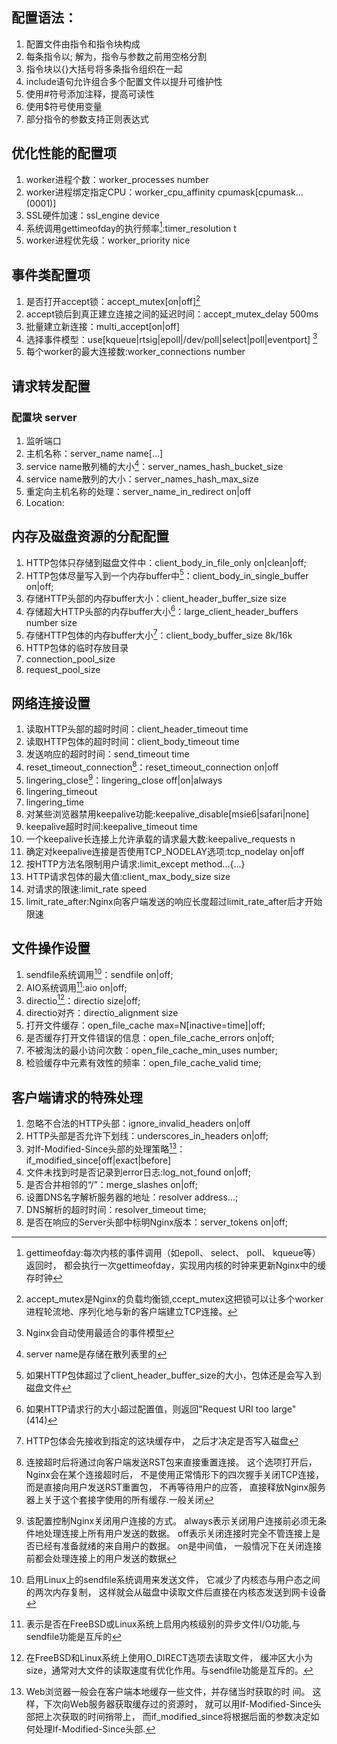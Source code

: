 ## 配置语法：
1. 配置文件由指令和指令块构成
2. 每条指令以; 解为，指令与参数之前用空格分割
3. 指令块以{}大括号将多条指令组织在一起
4. include语句允许组合多个配置文件以提升可维护性
5. 使用#符号添加注释，提高可读性
6. 使用$符号使用变量
7. 部分指令的参数支持正则表达式


## 优化性能的配置项
1. worker进程个数：worker_processes number
2. worker进程绑定指定CPU：worker_cpu_affinity cpumask[cpumask...(0001)]
3. SSL硬件加速：ssl_engine device
4. 系统调用gettimeofday的执行频率[^1]:timer_resolution t
5. worker进程优先级：worker_priority nice



## 事件类配置项
1. 是否打开accept锁：accept_mutex[on|off][^2]
2. accept锁后到真正建立连接之间的延迟时间：accept_mutex_delay 500ms
3. 批量建立新连接：multi_accept[on|off]
4. 选择事件模型：use[kqueue|rtsig|epoll|/dev/poll|select|poll|eventport] [^3]
5. 每个worker的最大连接数:worker_connections number


## 请求转发配置
### 配置块 server
1. 监听端口
2. 主机名称：server_name name[...]
3. service name散列桶的大小[^4]：server_names_hash_bucket_size
4. service name散列的大小：server_names_hash_max_size
5. 重定向主机名称的处理：server_name_in_redirect on|off
6. Location:

## 内存及磁盘资源的分配配置
1. HTTP包体只存储到磁盘文件中：client_body_in_file_only on|clean|off;
2. HTTP包体尽量写入到一个内存buffer中[^5]：client_body_in_single_buffer on|off;
3. 存储HTTP头部的内存buffer大小：client_header_buffer_size size
4. 存储超大HTTP头部的内存buffer大小[^6]：large_client_header_buffers number size
5. 存储HTTP包体的内存buffer大小[^7]：client_body_buffer_size 8k/16k
6.  HTTP包体的临时存放目录
7.  connection_pool_size
8.  request_pool_size

## 网络连接设置
1. 读取HTTP头部的超时时间：client_header_timeout time
2. 读取HTTP包体的超时时间：client_body_timeout time
3. 发送响应的超时时间：send_timeout time
4. reset_timeout_connection[^8]：reset_timeout_connection on|off
5. lingering_close[^9]：lingering_close off|on|always
6. lingering_timeout
7. lingering_time
8. 对某些浏览器禁用keepalive功能:keepalive_disable[msie6|safari|none]
9. keepalive超时时间:keepalive_timeout time
10. 一个keepalive长连接上允许承载的请求最大数:keepalive_requests n
11. 确定对keepalive连接是否使用TCP_NODELAY选项:tcp_nodelay on|off
12. 按HTTP方法名限制用户请求:limit_except method...{...}
13. HTTP请求包体的最大值:client_max_body_size size
14.  对请求的限速:limit_rate speed
15.  limit_rate_after:Nginx向客户端发送的响应长度超过limit_rate_after后才开始限速

## 文件操作设置
1. sendfile系统调用[^10]：sendfile on|off;
2. AIO系统调用[^11]:aio on|off;
3. directio[^12]：directio size|off;
4. directio对齐：directio_alignment size
5. 打开文件缓存：open_file_cache max=N[inactive=time]|off;
6. 是否缓存打开文件错误的信息：open_file_cache_errors on|off;
7. 不被淘汰的最小访问次数：open_file_cache_min_uses number;
8. 检验缓存中元素有效性的频率：open_file_cache_valid time;

## 客户端请求的特殊处理
1. 忽略不合法的HTTP头部：ignore_invalid_headers on|off
2. HTTP头部是否允许下划线：underscores_in_headers on|off;
3. 对If-Modified-Since头部的处理策略[^13]：if_modified_since[off|exact|before]
4. 文件未找到时是否记录到error日志:log_not_found on|off;
5. 是否合并相邻的“/”：merge_slashes on|off;
6. 设置DNS名字解析服务器的地址：resolver address...;
7. DNS解析的超时时间：resolver_timeout time;
8. 是否在响应的Server头部中标明Nginx版本：server_tokens on|off;



[^1]:gettimeofday:每次内核的事件调用（如epoll、 select、 poll、 kqueue等） 返回时， 都会执行一次gettimeofday，实现用内核的时钟来更新Nginx中的缓存时钟
[^2]:accept_mutex是Nginx的负载均衡锁,ccept_mutex这把锁可以让多个worker进程轮流地、序列化地与新的客户端建立TCP连接。
[^3]:Nginx会自动使用最适合的事件模型
[^4]:server name是存储在散列表里的
[^5]:如果HTTP包体超过了client_header_buffer_size的大小，包体还是会写入到磁盘文件
[^6]:如果HTTP请求行的大小超过配置值，则返回"Request URI too large"(414)
[^7]:HTTP包体会先接收到指定的这块缓存中， 之后才决定是否写入磁盘
[^8]:连接超时后将通过向客户端发送RST包来直接重置连接。 这个选项打开后， Nginx会在某个连接超时后， 不是使用正常情形下的四次握手关闭TCP连接， 而是直接向用户发送RST重置包， 不再等待用户的应答， 直接释放Nginx服务器上关于这个套接字使用的所有缓存.一般关闭
[^9]:该配置控制Nginx关闭用户连接的方式。 always表示关闭用户连接前必须无条件地处理连接上所有用户发送的数据。 off表示关闭连接时完全不管连接上是否已经有准备就绪的来自用户的数据。 on是中间值， 一般情况下在关闭连接前都会处理连接上的用户发送的数据
[^10]:启用Linux上的sendfile系统调用来发送文件， 它减少了内核态与用户态之间的两次内存复制， 这样就会从磁盘中读取文件后直接在内核态发送到网卡设备
[^11]:表示是否在FreeBSD或Linux系统上启用内核级别的异步文件I/O功能,与sendfile功能是互斥的
[^12]:在FreeBSD和Linux系统上使用O_DIRECT选项去读取文件， 缓冲区大小为size，通常对大文件的读取速度有优化作用。与sendfile功能是互斥的。
[^13]:Web浏览器一般会在客户端本地缓存一些文件，并存储当时获取的时
间。 这样，下次向Web服务器获取缓存过的资源时， 就可以用If-Modified-Since头部把上次获取的时间捎带上， 而if_modified_since将根据后面的参数决定如何处理If-Modified-Since头部.